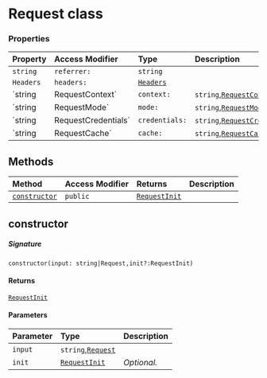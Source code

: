 # Request class









### Properties

| Property	   | Access Modifier | Type	| Description|
|:-------------|:----|:-------|:-----------|
|`string`     | `referrer:` | `string` |  |
|`Headers`     | `headers:` | [`Headers`](Headers.md) |  |
|`string|RequestContext`     | `context:` | `string`,[`RequestContext`](RequestContext.md) |  |
|`string|RequestMode`     | `mode:` | `string`,[`RequestMode`](RequestMode.md) |  |
|`string|RequestCredentials`     | `credentials:` | `string`,[`RequestCredentials`](RequestCredentials.md) |  |
|`string|RequestCache`     | `cache:` | `string`,[`RequestCache`](RequestCache.md) |  |




## Methods

| Method	   | Access Modifier | Returns	| Description|
|:-------------|:----|:-------|:-----------|
|[`constructor`](#constructor)     | `public` | [`RequestInit`](RequestInit.md) |  |




## constructor



##### Signature
`constructor(input: string|Request,init?:RequestInit)`

#### Returns
[`RequestInit`](RequestInit.md)

#### Parameters


| Parameter	   | Type    | Description |
|:-------------|:---------------|:------------|
| `input`    | `string`,[`Request`](Request.md) |  |
| `init`    | [`RequestInit`](RequestInit.md) | _Optional._ |

